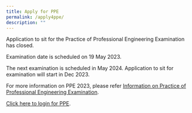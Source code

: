 ```yaml
---
title: Apply for PPE
permalink: /apply4ppe/
description: ""
---
```

<!-- Application to sit for the Professional Engineering Examination (PPE) 2023 has opened and will close on 7 Mar 2023. 

The examination is tentatively scheduled in May 2023.  

For information on PPE 2023, please refer to&nbsp;[Information for Applicants – Practice of Professional Engineering Examination 2023](/files/Downloads/Info%20on%20Exams/PPE_2023.pdf).  

For information on the application process, please refer to the&nbsp;[Application Guide – PPE.](/files/Downloads/Info%20on%20Exams/Application_Guide_for_PPE_2023.pdf)
 
The following forms are required to be downloaded for submission as part of the application process.  

* [Summary of postgraduate professional experience](https://go.gov.sg/3nz5js){:target="_blank"}

* [Verification of academic record](https://go.gov.sg/hqxp98){:target="_blank"}(if there is new update to your qualification)  

* [Checklist to submit PPE application](/files/Downloads/Info%20on%20Exams/Checklist%20for%20PPE%20application.pdf) <br>

[Click here to apply for PPE](https://www.peb.gov.sg/login_can.aspx){:target="_blank"}.
!--> 

Application to sit for the Practice of Professional Engineering Examination has closed.

Examination date is scheduled on 19 May 2023.

The next examination is scheduled in May 2024. Application to sit for examination will start in Dec 2023.

For more information on PPE 2023, please refer [Information on Practice of Professional Engineering Examination](/files/Downloads/Info%20on%20Exams/ppe_2023%20(new).pdf).

[Click here to login for PPE](https://www.peb.gov.sg/login_can.aspx).